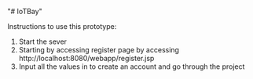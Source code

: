 "# IoTBay" 

Instructions to use this prototype:
1. Start the sever
2. Starting by accessing register page by accessing
http://localhost:8080/webapp/register.jsp
3. Input all the values in to create an account and go through the project